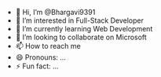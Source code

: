 - 👋 Hi, I’m @Bhargavi9391
- 👀 I’m interested in Full-Stack Developer
- 🌱 I’m currently learning Web Development
- 💞️ I’m looking to collaborate on Microsoft
- 📫 How to reach me 
- 😄 Pronouns: ...
- ⚡ Fun fact: ...

<!---
Bhargavi9391/Bhargavi9391 is a ✨ special ✨ repository because its `README.md` (this file) appears on your GitHub profile.
You can click the Preview link to take a look at your changes.
--->

